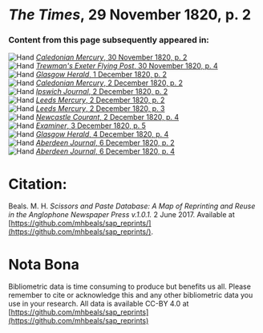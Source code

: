 # *The Times*, 29 November 1820, p. 2  
  
### Content from this page subsequently appeared in:  
![Hand](http://scissorsandpaste.net/wp-content/uploads/2017/06/smallhandpointer.png) [*Caledonian Mercury*, 30 November 1820, p. 2](https://mhbeals.github.io/sap_html/Caledonian-Mercury/Caledonian-Mercury-30-November-1820-p-2)  
![Hand](http://scissorsandpaste.net/wp-content/uploads/2017/06/smallhandpointer.png) [*Trewman's Exeter Flying Post*, 30 November 1820, p. 4](https://mhbeals.github.io/sap_html/Trewman's-Exeter-Flying-Post/Trewman's-Exeter-Flying-Post-30-November-1820-p-4)  
![Hand](http://scissorsandpaste.net/wp-content/uploads/2017/06/smallhandpointer.png) [*Glasgow Herald*, 1 December 1820, p. 2](https://mhbeals.github.io/sap_html/Glasgow-Herald/Glasgow-Herald-1-December-1820-p-2)  
![Hand](http://scissorsandpaste.net/wp-content/uploads/2017/06/smallhandpointer.png) [*Caledonian Mercury*, 2 December 1820, p. 2](https://mhbeals.github.io/sap_html/Caledonian-Mercury/Caledonian-Mercury-2-December-1820-p-2)  
![Hand](http://scissorsandpaste.net/wp-content/uploads/2017/06/smallhandpointer.png) [*Ipswich Journal*, 2 December 1820, p. 2](https://mhbeals.github.io/sap_html/Ipswich-Journal/Ipswich-Journal-2-December-1820-p-2)  
![Hand](http://scissorsandpaste.net/wp-content/uploads/2017/06/smallhandpointer.png) [*Leeds Mercury*, 2 December 1820, p. 2](https://mhbeals.github.io/sap_html/Leeds-Mercury/Leeds-Mercury-2-December-1820-p-2)  
![Hand](http://scissorsandpaste.net/wp-content/uploads/2017/06/smallhandpointer.png) [*Leeds Mercury*, 2 December 1820, p. 3](https://mhbeals.github.io/sap_html/Leeds-Mercury/Leeds-Mercury-2-December-1820-p-3)  
![Hand](http://scissorsandpaste.net/wp-content/uploads/2017/06/smallhandpointer.png) [*Newcastle Courant*, 2 December 1820, p. 4](https://mhbeals.github.io/sap_html/Newcastle-Courant/Newcastle-Courant-2-December-1820-p-4)  
![Hand](http://scissorsandpaste.net/wp-content/uploads/2017/06/smallhandpointer.png) [*Examiner*, 3 December 1820, p. 5](https://mhbeals.github.io/sap_html/Examiner/Examiner-3-December-1820-p-5)  
![Hand](http://scissorsandpaste.net/wp-content/uploads/2017/06/smallhandpointer.png) [*Glasgow Herald*, 4 December 1820, p. 4](https://mhbeals.github.io/sap_html/Glasgow-Herald/Glasgow-Herald-4-December-1820-p-4)  
![Hand](http://scissorsandpaste.net/wp-content/uploads/2017/06/smallhandpointer.png) [*Aberdeen Journal*, 6 December 1820, p. 2](https://mhbeals.github.io/sap_html/Aberdeen-Journal/Aberdeen-Journal-6-December-1820-p-2)  
![Hand](http://scissorsandpaste.net/wp-content/uploads/2017/06/smallhandpointer.png) [*Aberdeen Journal*, 6 December 1820, p. 4](https://mhbeals.github.io/sap_html/Aberdeen-Journal/Aberdeen-Journal-6-December-1820-p-4)  


# Citation: 

Beals. M. H. *Scissors and Paste Database: A Map of Reprinting and Reuse in the Anglophone Newspaper Press v.1.0.1.* 2 June 2017. Available at [https://github.com/mhbeals/sap_reprints/](https://github.com/mhbeals/sap_reprints/). 

# Nota Bona

Bibliometric data is time consuming to produce but benefits us all. Please remember to cite or acknowledge this and any other bibliometric data you use in your research. All data is available CC-BY 4.0 at [https://github.com/mhbeals/sap_reprints](https://github.com/mhbeals/sap_reprints)